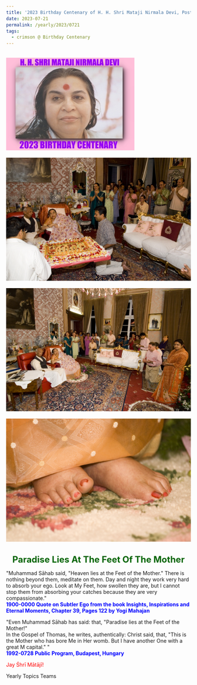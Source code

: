 ```yaml
---
title: '2023 Birthday Centenary of H. H. Shri Mataji Nirmala Devi, Post 23 on the Lotus Feet Day (the day when in 2006-0721 we celebrated 1000 Months of Love)'
date: 2023-07-21
permalink: /yearly/2023/0721
tags:
  - crimson @ Birthday Centenary
---
```


<br>
<div style="text-align: left"><img src="/images/100Years.jpg" width="350" /></div><br>

<div style="text-align: center"><img src="/images/image1205_13_Photo_credit_Matthew_Cooper.jpg" /></div>

<br>

<div style="text-align: center"><img src="/images/image1206_15_Photo_credit_Matthew_Cooper.jpg" /></div>

<br>

<div style="text-align: center"><img src="/images/image1207_17_Photo_credit_Matthew_Cooper.jpg" /></div>

<br>
<p style="color:DarkGreen; text-align:center">
<font size="+2"><b>Paradise Lies At The Feet Of The Mother</b><br></font>
</p>

<p>
"Muhammad Sāhab said, "Heaven lies at the Feet of the Mother." There is nothing beyond them, meditate on them. Day and night they work very hard to absorb your ego. Look at My Feet, how swollen they are, but I cannot stop them from absorbing your catches because they are very compassionate."<br>
<font color="blue"><b>1900-0000 Quote on Subtler Ego from the book Insights, Inspirations and Eternal Moments, Chapter 39, Pages 122 by Yogi Mahajan</b></font><br>
</p>

<p>
"Even Muhammad Sāhab has said: that, "Paradise lies at the Feet of the Mother!"<br>
In the Gospel of Thomas, he writes, authentically: Christ said, that, "This is the Mother who has bore Me in Her womb. But I have another One with a great M capital." "<br>
<font color="blue"><b>1992-0728 Public Program, Budapest, Hungary</b></font><br>
</p>

<p style="color:red;">Jay Śhrī Mātājī!<br></p>

<p>Yearly Topics Teams</p>